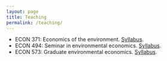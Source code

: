 ```yaml
---
layout: page
title: Teaching
permalink: /teaching/
---
```


- ECON 371: Economics of the environment. [Syllabus](/pdf/syllabus_ECON371.pdf).
- ECON 494: Seminar in environmental economics. [Syllabus](/pdf/econ494_syllabus.pdf).
- ECON 573: Graduate environmental economics. [Syllabus](/pdf/econ573_syllabus.pdf).

<!--
## Prior

In Spring 2014, I was the Graduate Student Instructor (GSI) for ARE212: Multiple Equation Estimation, taught by the inestimable [Max Auffhammer](http://are.berkeley.edu/~auffhammer/Maximilian_Auffhammer/Welcome.html).

[Dan Hammer](http://www.danham.me/r/) and I collaborated to produce a new set of section notes for this course. We think they're useful, attractive, and sometimes even kind of fun. Drafts of these notes are available on my [github repository](http://www.github.com/pbaylis/ARE212). Eventually, we plan to add to these to create a mini-course: a gentle introduction to graduate econometrics and programming within the statistical programming environment [R](http://www.r-project.org/).

<img src="/assets/img/are212_1.png"/>
-->
